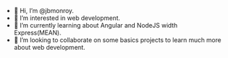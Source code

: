 - 👋 Hi, I’m @jbmonroy.
- 👀 I’m interested in web development.
- 🌱 I’m currently learning about Angular and NodeJS width Express(MEAN).
- 💞️ I’m looking to collaborate on some basics projects to learn much more about web development.
<!---
jbmonroy/jbmonroy is a ✨ special ✨ repository because its `README.md` (this file) appears on your GitHub profile.
You can click the Preview link to take a look at your changes.
--->
